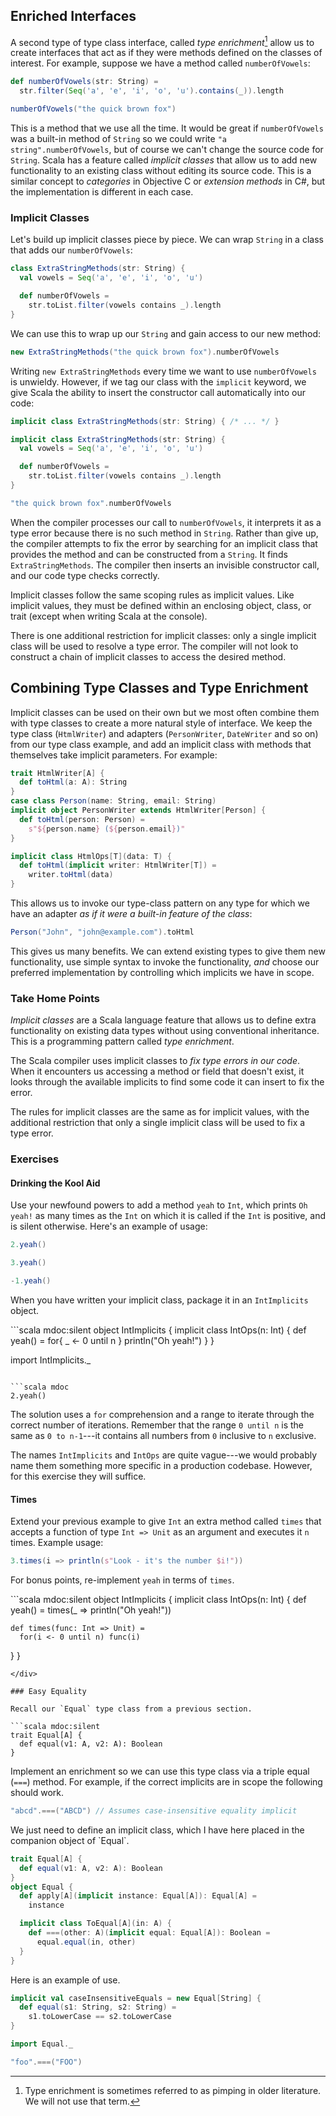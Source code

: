 ## Enriched Interfaces

A second type of type class interface, called _type enrichment_[^pimping] allow us to create
interfaces that act as if they were methods defined on the classes of interest. For example, suppose we have a method called `numberOfVowels`:

```scala mdoc:silent
def numberOfVowels(str: String) =
  str.filter(Seq('a', 'e', 'i', 'o', 'u').contains(_)).length
```

```scala mdoc
numberOfVowels("the quick brown fox")
```

[^pimping]: Type enrichment is sometimes referred to as pimping in older literature. We will not use that term.

This is a method that we use all the time. It would be great if `numberOfVowels` was a built-in method of `String` so we could write `"a string".numberOfVowels`, but of course we can't change the source code for `String`. Scala has a feature called _implicit classes_ that allow us to add new functionality to an existing class without editing its source code. This is a similar concept to _categories_ in Objective C or _extension methods_ in C#, but the implementation is different in each case.

### Implicit Classes

Let's build up implicit classes piece by piece. We can wrap `String` in a class that adds our `numberOfVowels`:

```scala mdoc:silent
class ExtraStringMethods(str: String) {
  val vowels = Seq('a', 'e', 'i', 'o', 'u')

  def numberOfVowels =
    str.toList.filter(vowels contains _).length
}
```

We can use this to wrap up our `String` and gain access to our new method:

```scala mdoc:silent
new ExtraStringMethods("the quick brown fox").numberOfVowels
```

Writing `new ExtraStringMethods` every time we want to use `numberOfVowels` is unwieldy. However, if we tag our class with the `implicit` keyword, we give Scala the ability to insert the constructor call automatically into our code:

```scala
implicit class ExtraStringMethods(str: String) { /* ... */ }
```

```scala mdoc:invisible
implicit class ExtraStringMethods(str: String) {
  val vowels = Seq('a', 'e', 'i', 'o', 'u')

  def numberOfVowels =
    str.toList.filter(vowels contains _).length
}
```

```scala mdoc
"the quick brown fox".numberOfVowels
```

When the compiler processes our call to `numberOfVowels`, it interprets it as a type error because there is no such method in `String`. Rather than give up, the compiler attempts to fix the error by searching for an implicit class that provides the method and can be constructed from a `String`. It finds `ExtraStringMethods`. The compiler then inserts an invisible constructor call, and our code type checks correctly.

Implicit classes follow the same scoping rules as implicit values. Like implicit values, they must be defined within an enclosing object, class, or trait (except when writing Scala at the console).

There is one additional restriction for implicit classes: only a single implicit class will be used to resolve a type error. The compiler will not look to construct a chain of implicit classes to access the desired method.

## Combining Type Classes and Type Enrichment

Implicit classes can be used on their own but we most often combine them with type classes to create a more natural style of interface. We keep the type class (`HtmlWriter`) and adapters (`PersonWriter`, `DateWriter` and so on) from our type class example, and add an implicit class with methods that themselves take implicit parameters. For example:

```scala mdoc:invisible
trait HtmlWriter[A] {
  def toHtml(a: A): String
}
case class Person(name: String, email: String)
implicit object PersonWriter extends HtmlWriter[Person] {
  def toHtml(person: Person) =
    s"${person.name} (${person.email})"
}
```

```scala mdoc:silent
implicit class HtmlOps[T](data: T) {
  def toHtml(implicit writer: HtmlWriter[T]) =
    writer.toHtml(data)
}
```

This allows us to invoke our type-class pattern on any type for which we have an adapter _as if it were a built-in feature of the class_:

```scala mdoc
Person("John", "john@example.com").toHtml
```

This gives us many benefits. We can extend existing types to give them new functionality, use simple syntax to invoke the functionality, _and_ choose our preferred implementation by controlling which implicits we have in scope.

### Take Home Points

_Implicit classes_ are a Scala language feature that allows us to define extra functionality on existing data types without using conventional inheritance. This is a programming pattern called _type enrichment_.

The Scala compiler uses implicit classes to _fix type errors in our code_. When it encounters us accessing a method or field that doesn't exist, it looks through the available implicits to find some code it can insert to fix the error.

The rules for implicit classes are the same as for implicit values, with the additional restriction that only a single implicit class will be used to fix a type error.

### Exercises

#### Drinking the Kool Aid

Use your newfound powers to add a method `yeah` to `Int`, which prints `Oh yeah!` as many times as the `Int` on which it is called if the `Int` is positive, and is silent otherwise. Here's an example of usage:

```scala
2.yeah()

3.yeah()

-1.yeah()

```

When you have written your implicit class, package it in an `IntImplicits` object.

<div class="solution">
```scala mdoc:silent
object IntImplicits {
  implicit class IntOps(n: Int) {
    def yeah() = for{ _ <- 0 until n } println("Oh yeah!")
  }
}

import IntImplicits.\_

````

```scala mdoc
2.yeah()
````

The solution uses a `for` comprehension and a range to iterate through the correct number of iterations. Remember that the range `0 until n` is the same as `0 to n-1`---it contains all numbers from `0` inclusive to `n` exclusive.

The names `IntImplicits` and `IntOps` are quite vague---we would probably name them something more specific in a production codebase. However, for this exercise they will suffice.

</div>

#### Times

Extend your previous example to give `Int` an extra method called `times` that accepts a function of type `Int => Unit` as an argument and executes it `n` times. Example usage:

```scala
3.times(i => println(s"Look - it's the number $i!"))
```

For bonus points, re-implement `yeah` in terms of `times`.

<div class="solution">
```scala mdoc:silent
object IntImplicits {
  implicit class IntOps(n: Int) {
    def yeah() =
      times(_ => println("Oh yeah!"))

    def times(func: Int => Unit) =
      for(i <- 0 until n) func(i)

}
}

````
</div>

### Easy Equality

Recall our `Equal` type class from a previous section.

```scala mdoc:silent
trait Equal[A] {
  def equal(v1: A, v2: A): Boolean
}
````

Implement an enrichment so we can use this type class via a triple equal (`===`) method. For example, if the correct implicits are in scope the following should work.

```scala
"abcd".===("ABCD") // Assumes case-insensitive equality implicit
```

<div class="solution">
We just need to define an implicit class, which I have here placed in the companion object of `Equal`.

```scala mdoc:silent
trait Equal[A] {
  def equal(v1: A, v2: A): Boolean
}
object Equal {
  def apply[A](implicit instance: Equal[A]): Equal[A] =
    instance

  implicit class ToEqual[A](in: A) {
    def ===(other: A)(implicit equal: Equal[A]): Boolean =
      equal.equal(in, other)
  }
}
```

Here is an example of use.

```scala mdoc:silent
implicit val caseInsensitiveEquals = new Equal[String] {
  def equal(s1: String, s2: String) =
    s1.toLowerCase == s2.toLowerCase
}

import Equal._

"foo".===("FOO")
```

</div>
